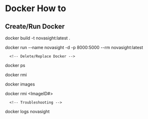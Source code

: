 # Docker How to
## Create/Run Docker 
<!-- build docker file in current directory (INCLUDE THE PERIOD )-->
docker build -t novasight:latest .

<!-- run docker file: -->
docker run --name novasight -d -p 8000:5000 --rm novasight:latest


      <!-- Delete/Replace Docker -->
<!-- check current docker processes  -->
docker ps
<!-- end a current container process -->
docker rmi <ContainerID>

<!-- look at current docker images  -->
docker images
<!-- remove a docker image  -->
docker rmi <ImageID#>



      <!-- Troubleshooting -->
<!-- View error log  -->
docker logs novasight
